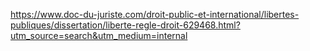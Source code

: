 https://www.doc-du-juriste.com/droit-public-et-international/libertes-publiques/dissertation/liberte-regle-droit-629468.html?utm_source=search&utm_medium=internal